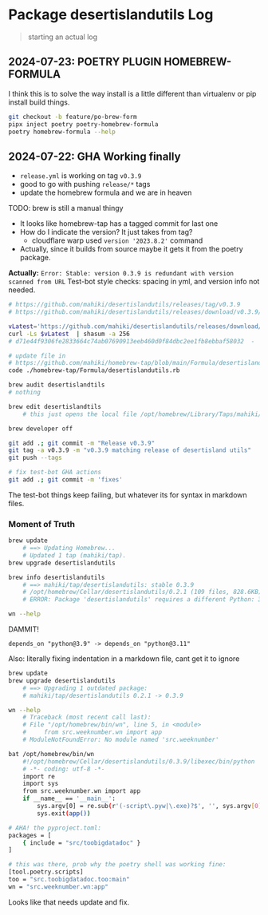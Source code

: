 # Package desertislandutils Log
>starting an actual log


## 2024-07-23: POETRY PLUGIN HOMEBREW-FORMULA
I think this is to solve the way install is a little different than virtualenv or pip install build things.

```sh
git checkout -b feature/po-brew-form
pipx inject poetry poetry-homebrew-formula
poetry homebrew-formula --help

```


## 2024-07-22: GHA Working finally
*  `release.yml` is working on tag `v0.3.9` 
*  good to go with pushing `release/*` tags
*  update the homebrew formula and we are in heaven

TODO: brew is still a manual thingy
* It looks like homebrew-tap has a tagged commit for last one
* How do I indicate the version? It just takes from tag?
    * cloudflare warp used `version '2023.8.2'` command
* Actually, since it builds from source maybe it gets it from the poetry package.

**Actually:** `Error: Stable: version 0.3.9 is redundant with version scanned from URL`
Test-bot style checks: spacing in yml, and version info not needed.

```sh
# https://github.com/mahiki/desertislandutils/releases/tag/v0.3.9
# https://github.com/mahiki/desertislandutils/releases/download/v0.3.9/desertislandutils-0.3.9.tar.gz

vLatest='https://github.com/mahiki/desertislandutils/releases/download/v0.3.9/desertislandutils-0.3.9.tar.gz'
curl -Ls $vLatest  | shasum -a 256
# d71e44f9306fe2833664c74ab07690913eeb460d0f84dbc2ee1fb8ebbaf58032  -

# update file in 
# https://github.com/mahiki/homebrew-tap/blob/main/Formula/desertislandutils.rb
code ./homebrew-tap/Formula/desertislandutils.rb

brew audit desertislandtils
# nothing

brew edit desertislandtils
    # this just opens the local file /opt/homebrew/Library/Taps/mahiki/homebrew-tap/Formula/desertislandutils.rb

brew developer off

git add .; git commit -m "Release v0.3.9"
git tag -a v0.3.9 -m "v0.3.9 matching release of desertisland utils"
git push --tags

# fix test-bot GHA actions
git add .; git commit -m 'fixes'
```

The test-bot things keep failing, but whatever its for syntax in markdown files.

### Moment of Truth
```sh
brew update
    # ==> Updating Homebrew...
    # Updated 1 tap (mahiki/tap).
brew upgrade desertislandutils

brew info desertislandutils
    # ==> mahiki/tap/desertislandutils: stable 0.3.9
    # /opt/homebrew/Cellar/desertislandutils/0.2.1 (109 files, 828.6KB) *
    # ERROR: Package 'desertislandutils' requires a different Python: 3.9.19 not in '<4.0,>=3.11'

wn --help
```
DAMMIT!

    depends_on "python@3.9" -> depends_on "python@3.11"

Also: literally fixing indentation in a markdown file, cant get it to ignore

```sh
brew update
brew upgrade desertislandutils
    # ==> Upgrading 1 outdated package:
    # mahiki/tap/desertislandutils 0.2.1 -> 0.3.9

wn --help
    # Traceback (most recent call last):
    # File "/opt/homebrew/bin/wn", line 5, in <module>
    #     from src.weeknumber.wn import app
    # ModuleNotFoundError: No module named 'src.weeknumber'

bat /opt/homebrew/bin/wn
    #!/opt/homebrew/Cellar/desertislandutils/0.3.9/libexec/bin/python
    # -*- coding: utf-8 -*-
    import re
    import sys
    from src.weeknumber.wn import app
    if __name__ == '__main__':
        sys.argv[0] = re.sub(r'(-script\.pyw|\.exe)?$', '', sys.argv[0])
        sys.exit(app())

# AHA! the pyproject.toml:
packages = [
    { include = "src/toobigdatadoc" }
]

# this was there, prob why the poetry shell was working fine:
[tool.poetry.scripts]
too = "src.toobigdatadoc.too:main"
wn = "src.weeknumber.wn:app"
```

Looks like that needs update and fix.
